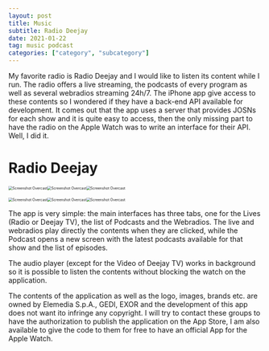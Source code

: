 ```yaml
---
layout: post
title: Music
subtitle: Radio Deejay
date: 2021-01-22
tag: music podcast
categories: ["category", "subcategory"]
---
```


My favorite radio is Radio Deejay and I would like to listen its content while I run. The radio offers a live streaming, the podcasts of every program as well as several webradios streaming 24h/7. The iPhone app give access to these contents so I wondered if they have a back-end API available for development. It comes out that the app uses a server that provides JOSNs for each show and it is quite easy to access, then the only missing part to have the radio on the Apple Watch was to write an interface for their API. Well, I did it.

# Radio Deejay

<img src="/assets/img/deejay-01.png" alt="Screenshot Overcast" style="zoom:50%;" /><img src="/assets/img/deejay-02.png" alt="Screenshot Overcast" style="zoom:50%;" /><img src="/assets/img/deejay-03.png" alt="Screenshot Overcast" style="zoom:50%;" />

<img src="/assets/img/deejay-04.png" alt="Screenshot Overcast" style="zoom:50%;" /><img src="/assets/img/deejay-05.png" alt="Screenshot Overcast" style="zoom:50%;" /><img src="/assets/img/deejay-06.png" alt="Screenshot Overcast" style="zoom:50%;" />

The app is very simple: the main interfaces has three tabs, one for the Lives (Radio or Deejay TV), the list of Podcasts and the Webradios. The live and webradios play directly the contents when they are clicked, while the Podcast opens a new screen with the latest podcasts available for that show and the list of episodes.

The audio player (except for the Video of Deejay TV) works in background so it is possible to listen the contents without blocking the watch on the application.

The contents of the application as well as the logo, images, brands etc. are owned by Elemedia S.p.A., GEDI, EXOR and the development of this app does not want ito infringe any copyright. I will try to contact these groups to have the authorization to publish the application on the App Store, I am also available to give the code to them for free to have an official App for the Apple Watch.

